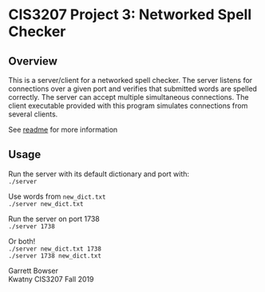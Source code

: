 # CIS3207 Project 3: Networked Spell Checker 

## Overview
This is a server/client for a networked spell checker. The server listens for connections
over a given port and verifies that submitted words are spelled correctly. The server
can accept multiple simultaneous connections. The client executable provided with this program 
simulates connections from several clients. 

See [readme](https://github.com/tuh37046/CIS3207/blob/P3_Networked_Spell_Checker/readme.pdf) for more information<br>

## Usage

Run the server with its default dictionary and port with:<br>
`./server`

Use words from `new_dict.txt`<br>
`./server new_dict.txt`

Run the server on port 1738<br>
`./server 1738`

Or both!<br>
`./server new_dict.txt 1738`<br>
`./server 1738 new_dict.txt`<br>



Garrett Bowser <br>
Kwatny CIS3207 Fall 2019
